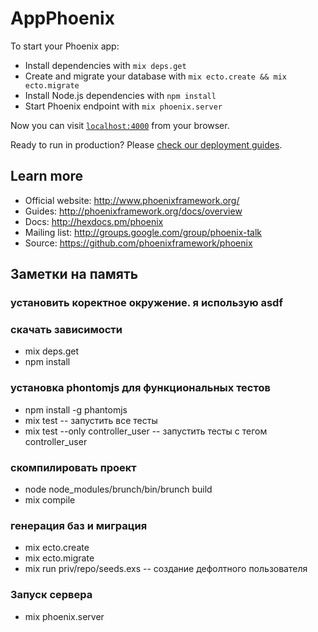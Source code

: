 # AppPhoenix

To start your Phoenix app:

  * Install dependencies with `mix deps.get`
  * Create and migrate your database with `mix ecto.create && mix ecto.migrate`
  * Install Node.js dependencies with `npm install`
  * Start Phoenix endpoint with `mix phoenix.server`

Now you can visit [`localhost:4000`](http://localhost:4000) from your browser.

Ready to run in production? Please [check our deployment guides](http://www.phoenixframework.org/docs/deployment).

## Learn more

  * Official website: http://www.phoenixframework.org/
  * Guides: http://phoenixframework.org/docs/overview
  * Docs: http://hexdocs.pm/phoenix
  * Mailing list: http://groups.google.com/group/phoenix-talk
  * Source: https://github.com/phoenixframework/phoenix


## Заметки на память

### установить коректное окружение. я использую asdf

### скачать зависимости
  * mix deps.get
  * npm install

### установка phontomjs для функциональных тестов
  * npm install -g phantomjs
  * mix test                             -- запустить все тесты
  * mix test --only controller_user      -- запустить тесты с тегом controller_user

### скомпилировать проект
  * node node_modules/brunch/bin/brunch build
  * mix compile

### генерация баз и миграция
  * mix ecto.create
  * mix ecto.migrate
  * mix run priv/repo/seeds.exs           -- создание дефолтного пользователя


### Запуск сервера
  * mix phoenix.server
